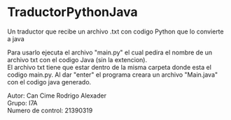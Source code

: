 # TraductorPythonJava
Un traductor que recibe un archivo .txt con codigo Python que lo convierte a java

Para usarlo ejecuta el archivo "main.py" el cual pedira el nombre de un archivo txt con el codigo Java (sin la extencion).  
El archivo txt tiene que estar dentro de la misma carpeta donde esta el codigo main.py.
Al dar "enter" el programa creara un archivo "Main.java" con el codigo java generado.

Autor: Can Cime Rodrigo Alexader  
Grupo: I7A  
Numero de control: 21390319
